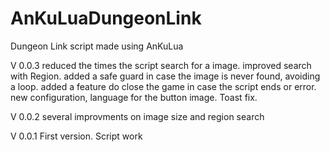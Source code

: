 # AnKuLuaDungeonLink
Dungeon Link script made using AnKuLua

V 0.0.3
reduced the times the script search for a image.
improved search with Region.
added a safe guard in case the image is never found, avoiding a loop.
added a feature do close the game in case the script ends or error.
new configuration, language for the button image.
Toast fix.


V 0.0.2
several improvments on image size and region search

V 0.0.1
First version.
Script work

